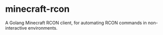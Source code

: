 # minecraft-rcon
A Golang Minecraft RCON client, for automating RCON commands in non-interactive environments.

